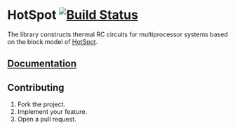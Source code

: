 # HotSpot [![Build Status][status-svg]][status-url]

The library constructs thermal RC circuits for multiprocessor systems based on
the block model of [HotSpot][1].

## [Documentation][docs]

## Contributing

1. Fork the project.
2. Implement your feature.
3. Open a pull request.

[1]: http://lava.cs.virginia.edu/HotSpot/

[status-svg]: https://travis-ci.org/stainless-steel/hotspot.svg?branch=master
[status-url]: https://travis-ci.org/stainless-steel/hotspot
[docs]: https://stainless-steel.github.io/hotspot
